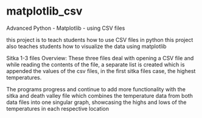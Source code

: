 # matplotlib_csv
Advanced Python - Matplotlib - using CSV files

this project is to teach students how to use CSV files in python
this project also teaches students how to visualize the data using matplotlib

Sitka 1-3 files Overview:
These three files deal with opening a CSV file and while reading the contents of the file, a separate list is created which is appended the values of the csv files, in the first sitka files case, the highest temperatures. 

The programs progress and continue to add more functionality with the sitka and death valley file which combines the temperature data from both data files into one singular graph, showcasing the highs and lows of the temperatures in each respective location
 

